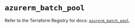 # `azurerm_batch_pool`

Refer to the Terraform Registry for docs: [`azurerm_batch_pool`](https://registry.terraform.io/providers/hashicorp/azurerm/3.87.0/docs/resources/batch_pool).
